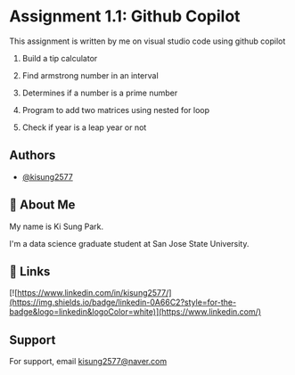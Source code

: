 
# Assignment 1.1: Github Copilot

This assignment is written by me on visual studio code using github copilot

1. Build a tip calculator

2. Find armstrong number in an interval

3. Determines if a number is a prime number

4. Program to add two matrices using nested for loop

5. Check if year is a leap year or not


## Authors

- [@kisung2577](https://www.github.com/kisung2577)


## 🚀 About Me
My name is Ki Sung Park.

I'm a data science graduate student at San Jose State University.



## 🔗 Links

[![https://www.linkedin.com/in/kisung2577/](https://img.shields.io/badge/linkedin-0A66C2?style=for-the-badge&logo=linkedin&logoColor=white)](https://www.linkedin.com/)



## Support

For support, email kisung2577@naver.com

